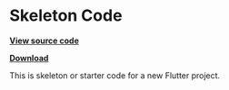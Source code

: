 # Skeleton Code

**[View source code](lib)**

**[Download](https://github.com/babincc/flutter_workshop/raw/master/skeleton_code/skeleton_code.zip)**

This is skeleton or starter code for a new Flutter project.
